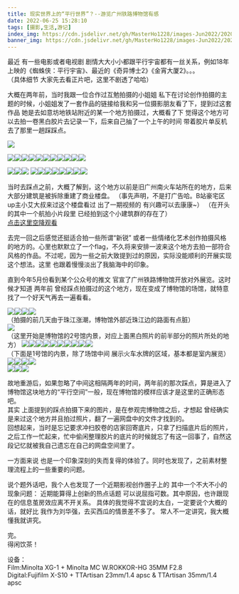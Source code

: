 ```yaml
---
title: 现实世界上的“平行世界”？--游览广州铁路博物馆有感
date: 2022-06-25 15:28:10
tags: [摄影,生活,游记]
index_img: https://cdn.jsdelivr.net/gh/MasterHo1228/images-Jun2022/20200812-000032990011.jpg
banner_img: https://cdn.jsdelivr.net/gh/MasterHo1228/images-Jun2022/20200812-000032990011.jpg
---
```


最近 有一些电影或者电视剧 剧情大大小小都跟平行宇宙都有一丝关系，例如18年上映的《蜘蛛侠：平行宇宙》、最近的《奇异博士2》《金宵大厦2》。。。   
（具体细节 大家先去看正片吧，这里不剧透了哈哈）   
   
大概在两年前，当时我跟一位合作过互勉拍摄的小姐姐 私下在讨论创作拍摄的主题的时候，小姐姐发了一套作品的链接给我和另一位摄影朋友看了下，提到过这套作品 她是去如意坊地铁站附近的某一个地方拍摄过，大概看了下 觉得这个地方可以去拍一卷黑白胶片去记录一下，后来自己抽了一个上午的时间 带着胶片单反机去了那里一趟踩踩点。  

![](https://cdn.jsdelivr.net/gh/MasterHo1228/images-Jun2022/20200812-000032990007.jpg)  

![](https://cdn.jsdelivr.net/gh/MasterHo1228/images-Jun2022/20200812-000032990008.jpg)![](https://cdn.jsdelivr.net/gh/MasterHo1228/images-Jun2022/20200812-000032990011.jpg)![](https://cdn.jsdelivr.net/gh/MasterHo1228/images-Jun2022/20200812-000032990010.jpg)![](https://cdn.jsdelivr.net/gh/MasterHo1228/images-Jun2022/20200812-000032990012.jpg)![](https://cdn.jsdelivr.net/gh/MasterHo1228/images-Jun2022/20200812-000032990015.jpg)![](https://cdn.jsdelivr.net/gh/MasterHo1228/images-Jun2022/20200812-000032990022.jpg)![](https://cdn.jsdelivr.net/gh/MasterHo1228/images-Jun2022/20200812-000032990017.jpg)![](https://cdn.jsdelivr.net/gh/MasterHo1228/images-Jun2022/20200812-000032990021.jpg)![](https://cdn.jsdelivr.net/gh/MasterHo1228/images-Jun2022/20200812-000032990019.jpg)![](https://cdn.jsdelivr.net/gh/MasterHo1228/images-Jun2022/20200812-000032990020.jpg)![](https://cdn.jsdelivr.net/gh/MasterHo1228/images-Jun2022/20200812-000032990023.jpg)  
  
![](https://cdn.jsdelivr.net/gh/MasterHo1228/images-Jun2022/20200812-000032990035.jpg)![](https://cdn.jsdelivr.net/gh/MasterHo1228/images-Jun2022/20200812-000032990034.jpg)![](https://cdn.jsdelivr.net/gh/MasterHo1228/images-Jun2022/20200812-000032990032.jpg)
![](https://cdn.jsdelivr.net/gh/MasterHo1228/images-Jun2022/20200812-000032990033.jpg)![](https://cdn.jsdelivr.net/gh/MasterHo1228/images-Jun2022/20200812-000032990030.jpg)![](https://cdn.jsdelivr.net/gh/MasterHo1228/images-Jun2022/20200812-000032990029.jpg)![](https://cdn.jsdelivr.net/gh/MasterHo1228/images-Jun2022/20200812-000032990031.jpg)![](https://cdn.jsdelivr.net/gh/MasterHo1228/images-Jun2022/20200812-000032990027.jpg)![](https://cdn.jsdelivr.net/gh/MasterHo1228/images-Jun2022/20200812-000032990026.jpg)![](https://cdn.jsdelivr.net/gh/MasterHo1228/images-Jun2022/20200812-000032990025.jpg)![](https://cdn.jsdelivr.net/gh/MasterHo1228/images-Jun2022/20200812-000032990028.jpg)  
  
当时去踩点之前，大概了解到，这个地方以前是旧广州南火车站所在的地方，后来大部分建筑是被拆除重建了商业楼盘。
（事先声明，不是打广告哈。B站豪宅区up主小艾大叔来过这个楼盘看过 出了一期视频的 有兴趣可以去康康~）
（在开头的其中一个航拍小片段里 已经拍到这个小建筑群的存在了）  
[点击这里空降观看](https://www.bilibili.com/video/BV1Uq4y1Q7op '【艾叔】最岭南园林，珠江旁江景豪宅是怎样的存在？')  
  
去完一回之后感觉还挺适合拍一些所谓“新锐” 或者一些情绪化艺术创作拍摄风格的地方的。心里也默默立了一个flag，不久将来安排一波来这个地方去拍一部符合风格的作品。不过呢，因为一些之前大致提到过的原因，实际没能顺利的开展实现这个想法。这里 也跟着慢慢淡出了我脑海中的印象。  
  
直到今年5月份看到某个公众号的推文 官宣了广州铁路博物馆开放对外展览。这时候才知道 两年前 曾经踩点拍摄过的这个地方，现在变成了博物馆的场馆，就特意找了一个好天气再去一遍看看。  

![](https://cdn.jsdelivr.net/gh/MasterHo1228/images-Jun2022/20220616-DSCF9153.jpg)![](https://cdn.jsdelivr.net/gh/MasterHo1228/images-Jun2022/20220621-DSCF9184.jpg)![](https://cdn.jsdelivr.net/gh/MasterHo1228/images-Jun2022/20220621-DSCF9187.jpg)![](https://cdn.jsdelivr.net/gh/MasterHo1228/images-Jun2022/20220616-DSCF9150.jpg)  
（拍摄的前几天由于珠江涨潮，博物馆外部近珠江边的路面有点脏）  
![](https://cdn.jsdelivr.net/gh/MasterHo1228/images-Jun2022/20220621-DSCF9226.jpg)  
（这里开始是博物馆的2号馆内景，对应上面黑白照片的前半部分的照片所处的地方）
![](https://cdn.jsdelivr.net/gh/MasterHo1228/images-Jun2022/20220621-DSCF9210.jpg)![](https://cdn.jsdelivr.net/gh/MasterHo1228/images-Jun2022/20220621-DSCF9211.jpg)![](https://cdn.jsdelivr.net/gh/MasterHo1228/images-Jun2022/20220621-DSCF9213.jpg)![](https://cdn.jsdelivr.net/gh/MasterHo1228/images-Jun2022/20220621-DSCF9214.jpg)![](https://cdn.jsdelivr.net/gh/MasterHo1228/images-Jun2022/20220621-DSCF9215.jpg)![](https://cdn.jsdelivr.net/gh/MasterHo1228/images-Jun2022/20220621-DSCF9217.jpg)![](https://cdn.jsdelivr.net/gh/MasterHo1228/images-Jun2022/20220621-DSCF9218.jpg)![](https://cdn.jsdelivr.net/gh/MasterHo1228/images-Jun2022/20220621-DSCF9219.jpg)![](https://cdn.jsdelivr.net/gh/MasterHo1228/images-Jun2022/20220621-DSCF9220.jpg)![](https://cdn.jsdelivr.net/gh/MasterHo1228/images-Jun2022/20220621-DSCF9221.jpg)  
（下面是1号馆的内景，除了场馆中间 展示火车水牌的区域，基本都是室内展览）  
![](https://cdn.jsdelivr.net/gh/MasterHo1228/images-Jun2022/20220616-DSCF9140.jpg)![](https://cdn.jsdelivr.net/gh/MasterHo1228/images-Jun2022/20220616-DSCF9144.jpg)![](https://cdn.jsdelivr.net/gh/MasterHo1228/images-Jun2022/20220621-DSCF9205.jpg)![](https://cdn.jsdelivr.net/gh/MasterHo1228/images-Jun2022/20220616-DSCF9143.jpg)  
![](https://cdn.jsdelivr.net/gh/MasterHo1228/images-Jun2022/20220621-DSCF9192.jpg)![](https://cdn.jsdelivr.net/gh/MasterHo1228/images-Jun2022/20220621-DSCF9198.jpg)![](https://cdn.jsdelivr.net/gh/MasterHo1228/images-Jun2022/20220621-DSCF9207.jpg)  
  
故地重游后，如果忽略了中间这相隔两年的时间，两年前的那次踩点，算是进入了博物馆这块地方的“平行空间”一般，现在博物馆的模样应该才是这里的正确形态吧。  
其实 上面提到的踩点拍摄下来的图片，是在参观完博物馆之后，才想起 曾经确实是来过这个地方并且拍过照片，翻了一遍网盘中的文件才找到的。  
回想起来，当时是忘记要求冲扫胶卷的店家回寄底片，只拿了扫描底片后的照片，之后工作一忙起来，忙中偷闲整理胶片的底片的时候就忘了有这一回事了，自然这段记忆就被我自己遗忘在自己的网盘空间里了。  
  
一方面来说 也是一个印象深刻的失而复得的体验了。同时也发现了，之前素材整理流程上的一些重要的问题。  
  
说个题外话吧，我个人也发现了一个近期影视创作圈子上的 其中一个不大不小的现象问题：
近期能算得上创新的热点话题 可以说屈指可数。其中原因，也许跟现在的信息茧房效应离不开关系。
具体的我觉得不宜说的太白，一定要说个大概的话，就好比 我作为刘华强，去买西瓜的情景差不多了。
常人不一定讲究，我大概懂我就讲究。  

完。  
得闲饮茶！  
  
设备：  
Film:Minolta XG-1 + Minolta MC W.ROKKOR-HG 35MM F2.8  
Digital:Fujifilm X-S10 + TTArtisan 23mm/1.4 apsc & TTArtisan 35mm/1.4 apsc